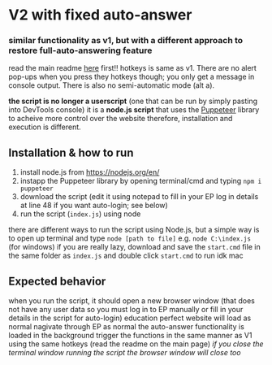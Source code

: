 # V2 with fixed auto-answer

### similar functionality as v1, but with a different approach to restore full-auto-answering feature

read the main readme [here](https://github.com/KEN-2000l/EducationPerfected#readme) first!!
hotkeys is same as v1. There are no alert pop-ups when you press they hotkeys though; you only get a message in console output. There is also no semi-automatic mode (alt a).

**the script is no longer a userscript** (one that can be run by simply pasting into DevTools console)
it is a **node.js script** that uses the [Puppeteer](https://github.com/puppeteer/puppeteer) library to acheive more control over the website
therefore, installation and execution is different.

## Installation & how to run

1. install node.js from https://nodejs.org/en/
2. instapp the Puppeteer library by opening terminal/cmd and typing `npm i puppeteer`
3. download the script (edit it using notepad to fill in your EP log in details at line 48 if you want auto-login; see below)
4. run the script (`index.js`) using node

there are different ways to run the script using Node.js, but a simple way is to open up terminal and type `node [path to file]`
e.g. `node C:\index.js`
(for windows) if you are really lazy, download and save the `start.cmd` file in the same folder as `index.js` and double click `start.cmd` to run
idk mac

## Expected behavior

when you run the script, it should open a new browser window (that does not have any user data so you must log in to EP manually or fill in your details in the script for auto-login)
education perfect website will load as normal
nagivate through EP as normal
the auto-answer functionality is loaded in the background
trigger the functions in the same manner as V1 using the same hotkeys (read the readme on the main page)
_if you close the terminal window running the script the browser window will close too_
